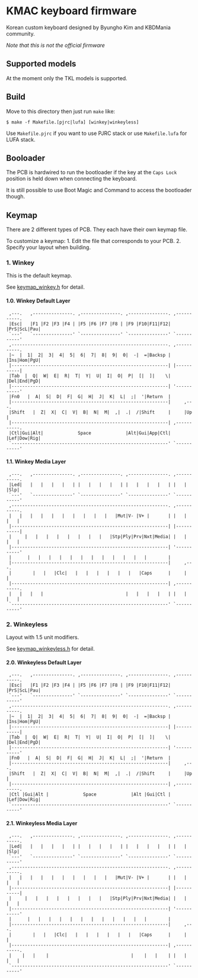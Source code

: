 KMAC keyboard firmware
======================
Korean custom keyboard designed by Byungho Kim and KBDMania community.

*Note that this is not the official firmware*

Supported models
----------------
At the moment only the TKL models is supported.


Build
-----
Move to this directory then just run `make` like:

    $ make -f Makefile.[pjrc|lufa] [winkey|winkeyless]

Use `Makefile.pjrc` if you want to use PJRC stack or use `Makefile.lufa` for LUFA stack.


Booloader
---------
The PCB is hardwired to run the bootloader if the key at the `Caps Lock` position is held down when connecting the keyboard.

It is still possible to use Boot Magic and Command to access the bootloader though.


Keymap
------
There are 2 different types of PCB.
They each have their own keymap file.

To customize a keymap:
    1. Edit the file that corresponds to your PCB.
    2. Specify your layout when building.

### 1. Winkey
This is the default keymap.

See [keymap_winkey.h](keymap_winkey.h) for detail.

#### 1.0. Winkey Default Layer
     ,---.   ,---------------. ,---------------. ,---------------. ,-----------.
     |Esc|   |F1 |F2 |F3 |F4 | |F5 |F6 |F7 |F8 | |F9 |F10|F11|F12| |PrS|ScL|Pau|
     `---'   `---------------' `---------------' `---------------' `-----------'
     ,-----------------------------------------------------------. ,-----------.
     |~  |  1|  2|  3|  4|  5|  6|  7|  8|  9|  0|  -|  =|Backsp | |Ins|Hom|PgU|
     |-----------------------------------------------------------| |-----------|
     |Tab  |  Q|  W|  E|  R|  T|  Y|  U|  I|  O|  P|  [|  ]|    \| |Del|End|PgD|
     |-----------------------------------------------------------| '-----------'
     |Fn0   |  A|  S|  D|  F|  G|  H|  J|  K|  L|  ;|  '|Return  |
     |-----------------------------------------------------------|     ,---.
     |Shift   |  Z|  X|  C|  V|  B|  N|  M|  ,|  .|  /|Shift     |     |Up |
     |-----------------------------------------------------------| ,-----------.
     |Ctl|Gui|Alt|             Space             |Alt|Gui|App|Ctl| |Lef|Dow|Rig|
     `-----------------------------------------------------------' `-----------'

#### 1.1. Winkey Media Layer
     ,---.   ,---------------. ,---------------. ,---------------. ,-----------.
     |Led|   |   |   |   |   | |   |   |   |   | |   |   |   |   | |   |   |Slp|
     `---'   `---------------' `---------------' `---------------' `-----------'
     ,-----------------------------------------------------------. ,-----------.
     |   |   |   |   |   |   |   |   |   |   |Mut|V- |V+ |       | |   |   |   |
     |-----------------------------------------------------------| |-----------|
     |     |   |   |   |   |   |   |   |   |Stp|Ply|Prv|Nxt|Media| |   |   |   |
     |-----------------------------------------------------------| '-----------'
     |      |   |   |   |   |   |   |   |   |   |   |   |        |
     |-----------------------------------------------------------|     ,---.
     |        |   |   |Clc|   |   |   |   |   |   |   |Caps      |     |   |
     |-----------------------------------------------------------| ,-----------.
     |   |   |   |                               |   |   |   |   | |   |   |   |
     `-----------------------------------------------------------' `-----------'


### 2. Winkeyless
Layout with 1.5 unit modifiers.

See [keymap_winkeyless.h](keymap_winkeyless.h) for detail.

#### 2.0. Winkeyless Default Layer
     ,---.   ,---------------. ,---------------. ,---------------. ,-----------.
     |Esc|   |F1 |F2 |F3 |F4 | |F5 |F6 |F7 |F8 | |F9 |F10|F11|F12| |PrS|ScL|Pau|
     `---'   `---------------' `---------------' `---------------' `-----------'
     ,-----------------------------------------------------------. ,-----------.
     |~  |  1|  2|  3|  4|  5|  6|  7|  8|  9|  0|  -|  =|Backsp | |Ins|Hom|PgU|
     |-----------------------------------------------------------| |-----------|
     |Tab  |  Q|  W|  E|  R|  T|  Y|  U|  I|  O|  P|  [|  ]|    \| |Del|End|PgD|
     |-----------------------------------------------------------| '-----------'
     |Fn0   |  A|  S|  D|  F|  G|  H|  J|  K|  L|  ;|  '|Return  |
     |-----------------------------------------------------------|     ,---.
     |Shift   |  Z|  X|  C|  V|  B|  N|  M|  ,|  .|  /|Shift     |     |Up |
     |-----------------------------------------------------------| ,-----------.
     |Ctl |Gui|Alt |             Space             |Alt |Gui|Ctl | |Lef|Dow|Rig|
     `-----------------------------------------------------------' `-----------'

#### 2.1. Winkeyless Media Layer
     ,---.   ,---------------. ,---------------. ,---------------. ,-----------.
     |Led|   |   |   |   |   | |   |   |   |   | |   |   |   |   | |   |   |Slp|
     `---'   `---------------' `---------------' `---------------' `-----------'
     ,-----------------------------------------------------------. ,-----------.
     |   |   |   |   |   |   |   |   |   |   |Mut|V- |V+ |       | |   |   |   |
     |-----------------------------------------------------------| |-----------|
     |     |   |   |   |   |   |   |   |   |Stp|Ply|Prv|Nxt|Media| |   |   |   |
     |-----------------------------------------------------------| '-----------'
     |      |   |   |   |   |   |   |   |   |   |   |   |        |
     |-----------------------------------------------------------|     ,---.
     |        |   |   |Clc|   |   |   |   |   |   |   |Caps      |     |   |
     |-----------------------------------------------------------| ,-----------.
     |    |   |    |                               |    |   |    | |   |   |   |
     `-----------------------------------------------------------' `-----------'
